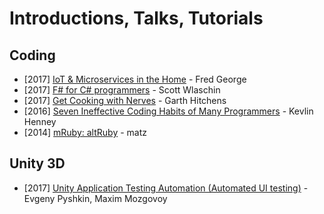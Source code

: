 # Introductions, Talks, Tutorials

## Coding

* [2017] [IoT & Microservices in the Home](https://www.youtube.com/watch?v=-AIEtv6UNzQ) - Fred George
* [2017] [F# for C# programmers](https://www.youtube.com/watch?v=KPa8Yw_Navk) - Scott Wlaschin
* [2017] [Get Cooking with Nerves](https://www.youtube.com/watch?v=O39ipRsXv3Y) - Garth Hitchens
* [2016] [Seven Ineffective Coding Habits of Many Programmers](https://www.youtube.com/watch?v=ZsHMHukIlJY) - Kevlin Henney
* [2014] [mRuby: altRuby](https://www.youtube.com/watch?v=5FLrKg-b6o8&list=WL&index=2&t=0s) - matz

## Unity 3D

* [2017] [Unity Application Testing Automation (Automated UI testing)](https://www.youtube.com/watch?v=kfPGUShSUy8) - Evgeny Pyshkin, Maxim Mozgovoy